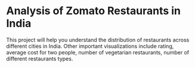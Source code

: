 # Analysis of Zomato Restaurants in India

This project will help you understand the distribution of restaurants across different cities in India. 
Other important visualizations include rating, average cost for two people, number of vegetarian restaurants, number of different restaurants types. 

